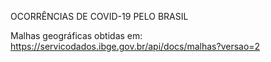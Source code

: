 OCORRÊNCIAS DE COVID-19 PELO BRASIL

Malhas geográficas obtidas em: https://servicodados.ibge.gov.br/api/docs/malhas?versao=2
